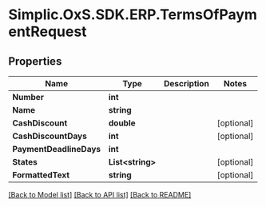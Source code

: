 # Simplic.OxS.SDK.ERP.TermsOfPaymentRequest

## Properties

Name | Type | Description | Notes
------------ | ------------- | ------------- | -------------
**Number** | **int** |  | 
**Name** | **string** |  | 
**CashDiscount** | **double** |  | [optional] 
**CashDiscountDays** | **int** |  | [optional] 
**PaymentDeadlineDays** | **int** |  | 
**States** | **List&lt;string&gt;** |  | [optional] 
**FormattedText** | **string** |  | [optional] 

[[Back to Model list]](../README.md#documentation-for-models) [[Back to API list]](../README.md#documentation-for-api-endpoints) [[Back to README]](../README.md)


